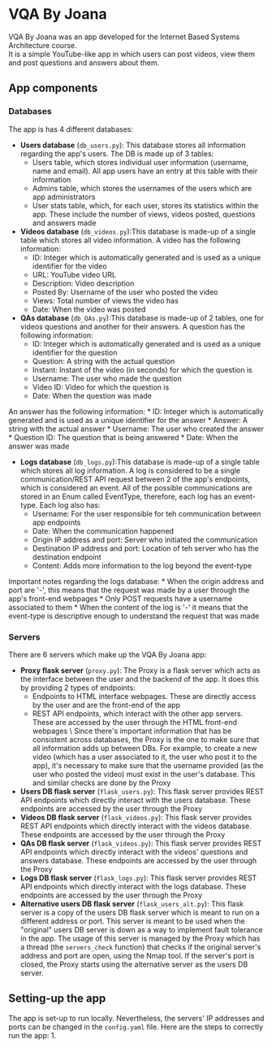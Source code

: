 # VQA By Joana
VQA By Joana was an app developed for the Internet Based Systems Architecture course.  
It is a simple YouTube-like app in which users can post videos, view them and post questions and answers about them.

## App components
### Databases
The app is has 4 different databases:
* **Users database** (```db_users.py```): This database stores all information regarding the app's users. The DB is made up of 3 tables:
    * Users table, which stores individual user information (username, name and email). All app users have an entry at this table with their information
    * Admins table, which stores the usernames of the users which are app administrators
    * User stats table, which, for each user, stores its statistics within the app. These include the number of views, videos posted, questions and answers made
* **Videos database** (```db_videos.py```):This database is made-up of a single table which stores all video information.
A video has the following information:
    * ID: Integer which is automatically generated and is used as a unique identifier for the video
    * URL: YouTube video URL
    * Description: Video description
    * Posted By: Username of the user who posted the video
    * Views: Total number of views the video has
    * Date: When the video was posted
* **QAs database** (```db_QAs.py```):This database is made-up of 2 tables, one for videos questions and another for their answers. 
A question has the following information:
    * ID: Integer which is automatically generated and is used as a unique identifier for the question
    * Question: A string with the actual question
    * Instant: Instant of the video (in seconds) for which the question is
    * Username: The user who made the question
    * Video ID: Video for which the question is
    * Date: When the question was made
    
An answer has the following information:
    * ID: Integer which is automatically generated and is used as a unique identifier for the answer
    * Answer: A string with the actual answer
    * Username: The user who created the answer
    * Question ID: The question that is being answered
    * Date: When the answer was made
* **Logs database** (```db_logs.py```):This database is made-up of a single table which stores all log information. A log is considered to be a single communication/REST API request between 2 of the app's endpoints, which is considered an event. All of the possible communications are stored in an Enum called EventType, therefore, each log has an event-type. Each log also has:
    * Username: For the user responsible for teh communication between app endpoints
    * Date: When the communication happened
    * Origin IP address and port: Server who initiated the communication
    * Destination IP address and port: Location of teh server who has the destination endpoint
    * Content: Adds more information to the log beyond the event-type
    
Important notes regarding the logs database:
    * When the origin address and port are '-', this means that the request was made by a user through the app's front-end webpages
    * Only POST requests have a username associated to them
    * When the content of the log is '-' it means that the event-type is descriptive enough to understand the request that was made


### Servers
There are 6 servers which make up the VQA By Joana app:
* **Proxy flask server** (```proxy.py```): The Proxy is a flask server which acts as the interface between the user and the backend of the app. It does this by providing 2 types of endpoints:
    * Endpoints to HTML interface webpages. These are directly access by the user and are the front-end of the app
    * REST API endpoints, which interact with the other app servers. These are accessed by the user through the HTML front-end webpages  \\
Since there's important information that has be consistent across databases, the Proxy is the one to make sure that all information adds up between DBs. For example, to create a new video (which has a user associated to it, the user who post it to the app), it's necessary to make sure that the username provided (as the user who posted the video) must exist in the user's database. This and similar checks are done by the Proxy
* **Users DB flask server** (```flask_users.py```): This flask server provides REST API endpoints which directly interact with the users database. These endpoints are accessed by the user through the Proxy
* **Videos DB flask server** (```flask_videos.py```): This flask server provides REST API endpoints which directly interact with the videos database. These endpoints are accessed by the user through the Proxy
* **QAs DB flask server** (```flask_videos.py```): This flask server provides REST API endpoints which directly interact with the videos' questions and answers database. These endpoints are accessed by the user through the Proxy
* **Logs DB flask server** (```flask_logs.py```): This flask server provides REST API endpoints which directly interact with the logs database. These endpoints are accessed by the user through the Proxy
* **Alternative users DB flask server** (```flask_users_alt.py```): This flask server is a copy of the users DB flask server which is meant to run on a different address or port. This server is meant to be used when the "original" users DB server is down as a way to implement fault tolerance in the app. The usage of this server is managed by the Proxy which has a thread (the ```servers_check``` function) that checks if the original server's address and port are open, using the Nmap tool. If the server's port is closed, the Proxy starts using the alternative server as the users DB server.

## Setting-up the app
The app is set-up to run locally. Nevertheless, the servers' IP addresses and ports can be changed in the ```config.yaml``` file.
Here are the steps to correctly run the app:
1. 
